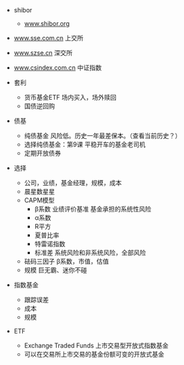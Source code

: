 - shibor
    - www.shibor.org
- www.sse.com.cn 上交所
- www.szse.cn 深交所
- www.csindex.com.cn 中证指数

- 套利
    - 货币基金ETF 场内买入，场外赎回
    - 国债逆回购

- 债基
    - 纯债基金 风险低。历史一年最差保本。（查看当前历史？）
    - 选择纯债基金：第9课 平稳开车的基金老司机
    - 定期开放债券

- 选择
    - 公司，业绩，基金经理，规模，成本
    - 晨星数星星
    - CAPM模型
        - β系数 业绩评价基准 基金承担的系统性风险
        - α系数
        - R平方
        - 夏普比率
        - 特雷诺指数
        - 标准差 系统风险和非系统风险，全部风险
    - 砝码三因子 β系数，市值，估值
    - 规模 巨无霸、迷你不碰

- 指数基金
    - 跟踪误差
    - 成本
    - 规模

- ETF
    - Exchange Traded Funds 上市交易型开放式指数基金
    - 可以在交易所上市交易的基金份额可变的开放式基金
